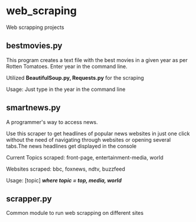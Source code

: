 # web_scraping
Web scrapping projects

## bestmovies.py
This program creates a text file with the best movies in a given year as per Rotten Tomatoes. Enter year in the command line. 

Utilized __BeautifulSoup.py, Requests.py__ for the scraping

Usage: Just type in the year in the command line

## smartnews.py
A programmer's way to access news.


Use this scraper to get headlines of popular news websites in just one click without the need of navigating through websites
or opening several tabs.The news headlines get displayed in the console


Current Topics scraped: front-page, entertainment-media, world


Websites scraped: bbc, foxnews, ndtv, buzzfeed


Usage: [topic] ___where topic = top, media, world___

## scrapper.py

Common module to run web scrapping on different sites
